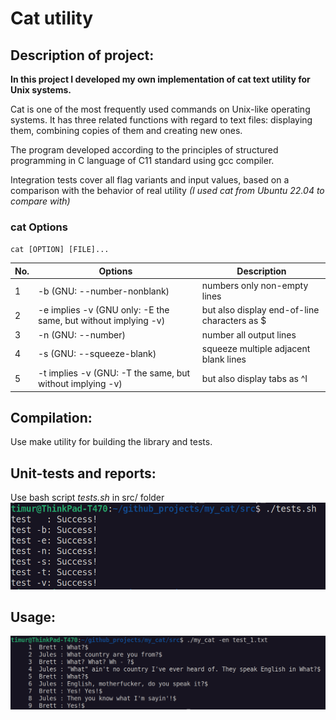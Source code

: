 # Cat utility

## __Description of project:__
__In this project I developed my own implementation of cat text utility for Unix systems.__

Cat is one of the most frequently used commands on Unix-like operating systems. It has three related functions with regard to text files: displaying them, combining copies of them and creating new ones.

The program developed according to the principles of structured programming in C language of C11 standard using gcc compiler.

Integration tests cover all flag variants and input values, based on a comparison with the behavior of real utility _(I used cat from Ubuntu 22.04 to compare with)_ 


### cat Options

`cat [OPTION] [FILE]...`

| No. | Options | Description |
| ------ | ------ | ------ |
| 1 | -b (GNU: --number-nonblank) | numbers only non-empty lines |
| 2 | -e implies -v (GNU only: -E the same, but without implying -v) | but also display end-of-line characters as $  |
| 3 | -n (GNU: --number) | number all output lines |
| 4 | -s (GNU: --squeeze-blank) | squeeze multiple adjacent blank lines |
| 5 | -t implies -v (GNU: -T the same, but without implying -v) | but also display tabs as ^I  |

## __Compilation:__
Use make utility for building the library and tests.

## __Unit-tests and reports:__
Use bash script _tests.sh_ in src/ folder
![cat_tests](img/cat_tests.png)

## __Usage:__
![usage_1](img/usage_1.png)